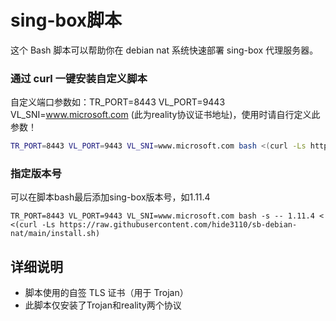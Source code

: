 # sing-box脚本

这个 Bash 脚本可以帮助你在 debian nat 系统快速部署 sing-box 代理服务器。

### 通过 curl 一键安装自定义脚本
自定义端口参数如：TR_PORT=8443 VL_PORT=9443 VL_SNI=www.microsoft.com (此为reality协议证书地址)，使用时请自行定义此参数！
```bash
TR_PORT=8443 VL_PORT=9443 VL_SNI=www.microsoft.com bash <(curl -Ls https://raw.githubusercontent.com/hide3110/sb-debian-nat/main/install.sh)
```
### 指定版本号
可以在脚本bash最后添加sing-box版本号，如1.11.4
```
TR_PORT=8443 VL_PORT=9443 VL_SNI=www.microsoft.com bash -s -- 1.11.4 < <(curl -Ls https://raw.githubusercontent.com/hide3110/sb-debian-nat/main/install.sh)
```

## 详细说明

- 脚本使用的自签 TLS 证书（用于 Trojan）
- 此脚本仅安装了Trojan和reality两个协议

